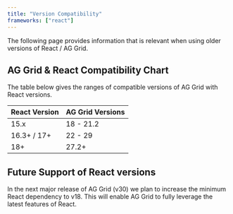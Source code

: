 ```yaml
---
title: "Version Compatibility"
frameworks: ["react"]
---
```


The following page provides information that is relevant when using older versions of React / AG Grid.

 ## AG Grid & React Compatibility Chart

 The table below gives the ranges of compatible versions of AG Grid with React versions.
 
| React Version | AG Grid Versions |
| ------------- | ---------------- |
| 15.x          | 18 - 21.2        |
| 16.3+ / 17+   | 22 - 29          |
| 18+           | 27.2+            |

 ## Future Support of React versions

In the next major release of AG Grid (v30) we plan to increase the minimum React dependency to v18. This will enable AG Grid to fully leverage the latest features of React.
